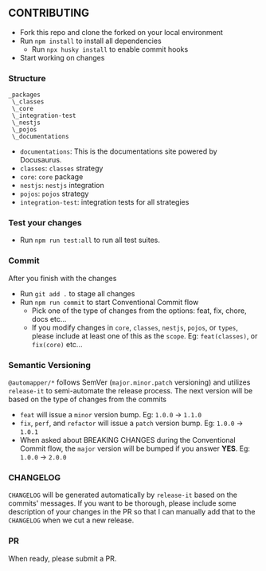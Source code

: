## CONTRIBUTING

-   Fork this repo and clone the forked on your local environment
-   Run `npm install` to install all dependencies
    -   Run `npx husky install` to enable commit hooks
-   Start working on changes

### Structure

```
_packages
 \_classes
 \_core
 \_integration-test
 \_nestjs
 \_pojos
 \_documentations
```

-   `documentations`: This is the documentations site powered by Docusaurus.
-   `classes`: `classes` strategy
-   `core`: `core` package
-   `nestjs`: `nestjs` integration
-   `pojos`: `pojos` strategy
-   `integration-test`: integration tests for all strategies

### Test your changes

-   Run `npm run test:all` to run all test suites.

### Commit

After you finish with the changes

-   Run `git add .` to stage all changes
-   Run `npm run commit` to start Conventional Commit flow
    -   Pick one of the type of changes from the options: feat, fix, chore, docs etc...
    -   If you modify changes in `core`, `classes`, `nestjs`, `pojos`, or `types`, please include at least one of this as the `scope`. Eg: `feat(classes)`, or `fix(core)` etc...

### Semantic Versioning

`@automapper/*` follows SemVer (`major.minor.patch` versioning) and utilizes `release-it` to semi-automate the release process. The next version will be based on the type of changes from the commits

-   `feat` will issue a `minor` version bump. Eg: `1.0.0` -> `1.1.0`
-   `fix`, `perf`, and `refactor` will issue a `patch` version bump. Eg: `1.0.0` -> `1.0.1`
-   When asked about BREAKING CHANGES during the Conventional Commit flow, the `major` version will be bumped if you answer **YES**. Eg: `1.0.0` -> `2.0.0`

### CHANGELOG

`CHANGELOG` will be generated automatically by `release-it` based on the commits' messages. If you want to be thorough, please include some description of your changes in the PR so that I can manually add that to the `CHANGELOG` when we cut a new release.

### PR

When ready, please submit a PR.

